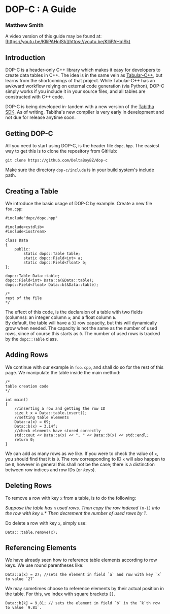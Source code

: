 # DOP-C : A Guide
### Matthew Smith 

A video version of this guide may be found at:
[https://youtu.be/KlliPAHqISk](https://youtu.be/KlliPAHqISk)

## Introduction
DOP-C is a header-only C++ library which makes it easy for developers to create data tables in C++. 
The idea is in the same vein as [Tabular-C++](https://deltaboybz.github.io/tabular-cpp), but learns from the shortcomings of that project. 
While Tabular-C++ has an awkward workflow relying on external code generation (via Python), 
DOP-C simply works if you include it in your source files, and all tables are constructed with C++ code. 

DOP-C is being developed in-tandem with a new version of the [Tabitha SDK](https://github.com/DeltaBoyBZ/tabitha-sdk). 
As of writing, Tabitha's new compiler is very early in development and not due for release anytime soon. 

## Getting DOP-C

All you need to start using DOP-C, is the header file `dopc.hpp`. 
The easiest way to get this is to clone the repository from GitHub:

    git clone https://github.com/DeltaBoyBZ/dop-c

Make sure the directory `dop-c/include` is in your build system's include path. 

## Creating a Table
We introduce the basic usage of DOP-C by example.
Create a new file `foo.cpp`: 

    #include"dopc/dopc.hpp"
    
    #include<cstdlib> 
    #include<iostream>
    
    class Data
    {
        public:
            static dopc::Table table; 
            static dopc::Field<int> a; 
            static dopc::Field<float> b; 
    };
    
    dopc::Table Data::table; 
    dopc::Field<int> Data::a(&Data::table); 
    dopc::Field<float> Data::b(&Data::table); 
    
    /*
    rest of the file
    */
    
The effect of this code, is the declaraion of a table with two fields (columns): an integer column `a`; and a float column `b`.  
By default, the table will have a `32` row capacity, but this will dynamically grow when needed. 
The capacity is not the same as the number of used rows, since of course this starts as `0`. 
The number of used rows is tracked by the `dopc::Table` class. 

## Adding Rows
We continue with our example in `foo.cpp`, and shall do so for the rest of this page.
We manipulate the table inside the main method:

    /*
    table creation code
    */
    
    int main()
    {
        //inserting a row and getting the row ID
        size_t x = Data::table.insert();   
        //setting table elements
        Data::a(x) = 69;
        Data::b(x) = 3.14f;
        //check elements have stored correctly
        std::cout << Data::a(x) << ", " << Data::b(x) << std::endl;
        return 0;
    }
    
We can add as many rows as we like. 
If you were to check the value of `x`, you should find that it is `0`. 
The row corresponding to ID `x` will also happen to be `0`, 
however in general this shall not be the case;
there is a distinction between row indices and row IDs (or *keys*). 

## Deleting Rows
To remove a row with key `x` from a table, is to do the following: 

*Suppose the table has* `n` *used rows. Then copy the row indexed* `(n-1)` *into the row with key* `x`.* 
*Then decrement the number of used rows by 1*. 

Do delete a row with key `x`, simply use:

    Data:::table.remove(x);
    
## Referencing Elements
We have already seen how to reference table elements according to row keys. 
We use round parentheses like:

    Data::a(x) = 27; //sets the element in field `a` and row with key `x` to value `27` 
    
We may sometimes choose to reference elements by their actual position in the table. 
For this, we index with square brackets `[]`.

    Data::b[k] = 9.81; // sets the element in field `b` in the `k`th row to value `9.81`.  


